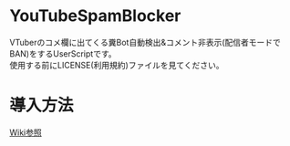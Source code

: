 # YouTubeSpamBlocker
VTuberのコメ欄に出てくる糞Bot自動検出&コメント非表示(配信者モードでBAN)をするUserScriptです。<br>
使用する前にLICENSE(利用規約)ファイルを見てください。

<h1>導入方法</h1>
<a href="https://github.com/monatann/YouTubeSpamBlocker/wiki/%E5%B0%8E%E5%85%A5%E6%96%B9%E6%B3%95">Wiki参照</a>
